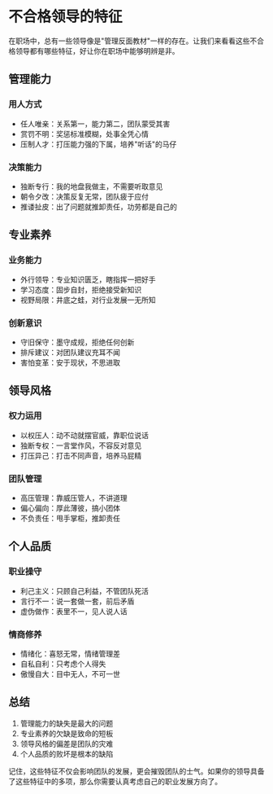 # 不合格领导的特征

在职场中，总有一些领导像是"管理反面教材"一样的存在。让我们来看看这些不合格领导都有哪些特征，好让你在职场中能够明辨是非。

## 管理能力

### 用人方式
- 任人唯亲：关系第一，能力第二，团队蒙受其害
- 赏罚不明：奖惩标准模糊，处事全凭心情
- 压制人才：打压能力强的下属，培养"听话"的马仔

### 决策能力
- 独断专行：我的地盘我做主，不需要听取意见
- 朝令夕改：决策反复无常，团队疲于应付
- 推诿扯皮：出了问题就推卸责任，功劳都是自己的

## 专业素养

### 业务能力
- 外行领导：专业知识匮乏，瞎指挥一把好手
- 学习态度：固步自封，拒绝接受新知识
- 视野局限：井底之蛙，对行业发展一无所知

### 创新意识
- 守旧保守：墨守成规，拒绝任何创新
- 排斥建议：对团队建议充耳不闻
- 害怕变革：安于现状，不思进取

## 领导风格

### 权力运用
- 以权压人：动不动就摆官威，靠职位说话
- 独断专权：一言堂作风，不容反对意见
- 打压异己：打击不同声音，培养马屁精

### 团队管理
- 高压管理：靠威压管人，不讲道理
- 偏心偏向：厚此薄彼，搞小团体
- 不负责任：甩手掌柜，推卸责任

## 个人品质

### 职业操守
- 利己主义：只顾自己利益，不管团队死活
- 言行不一：说一套做一套，前后矛盾
- 虚伪做作：表里不一，见人说人话

### 情商修养
- 情绪化：喜怒无常，情绪管理差
- 自私自利：只考虑个人得失
- 傲慢自大：目中无人，不可一世

## 总结

1. 管理能力的缺失是最大的问题
2. 专业素养的欠缺是致命的短板
3. 领导风格的偏差是团队的灾难
4. 个人品质的败坏是根本的缺陷

记住，这些特征不仅会影响团队的发展，更会摧毁团队的士气。如果你的领导具备了这些特征中的多项，那么你需要认真考虑自己的职业发展方向了。
